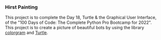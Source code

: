 ### Hirst Painting 
This project is to complete the Day 18, Turtle & the Graphical User Interface, of 
the "100 Days of Code: The Complete Python Pro Bootcamp for 2022". This project is to create
a picture of beautiful bots by using the library [colorgram](https://pypi.org/project/colorgram.py/)
and [Turtle](https://docs.python.org/3/library/turtle.html#turtle.color). 
